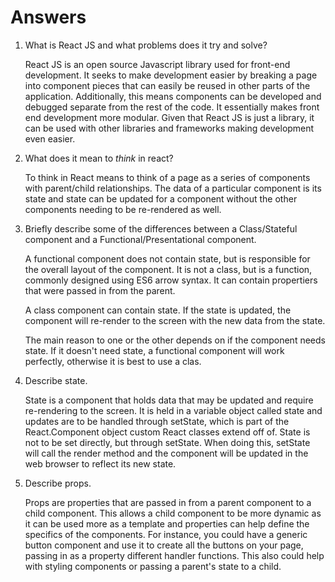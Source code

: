 # Answers

1.  What is React JS and what problems does it try and solve?

    React JS is an open source Javascript library used for front-end development. It seeks to make development
    easier by breaking a page into component pieces that can easily be reused in other parts of the application.
    Additionally, this means components can be developed and debugged separate from the rest of the code. It
    essentially makes front end development more modular. Given that React JS is just a library, it can be used
    with other libraries and frameworks making development even easier.

2.  What does it mean to _think_ in react?

    To think in React means to think of a page as a series of components with parent/child relationships. The
    data of a particular component is its state and state can be updated for a component without the other 
    components needing to be re-rendered as well.

3.  Briefly describe some of the differences between a Class/Stateful component and a Functional/Presentational component.

    A functional component does not contain state, but is responsible for the overall layout of the component.
    It is not a class, but is a function, commonly designed using ES6 arrow syntax. It can contain propertiers
    that were passed in from the parent.

    A class component can contain state. If the state is updated, the component will re-render to the screen 
    with the new data from the state.

    The main reason to one or the other depends on if the component needs state. If it doesn't need state, a
    functional component will work perfectly, otherwise it is best to use a clas.

4.  Describe state.

    State is a component that holds data that may be updated and require re-rendering to the screen. It is held
    in a variable object called state and updates are to be handled through setState, which is part of the
    React.Component object custom React classes extend off of. State is not to be set directly, but through 
    setState. When doing this, setState will call the render method and the component will be updated in the
    web browser to reflect its new state.

5.  Describe props.

    Props are properties that are passed in from a parent component to a child component. This allows a child
    component to be more dynamic as it can be used more as a template and properties can help define the 
    specifics of the components. For instance, you could have a generic button component and use it to create
    all the buttons on your page, passing in as a property different handler functions. This also could help
    with styling components or passing a parent's state to a child.
